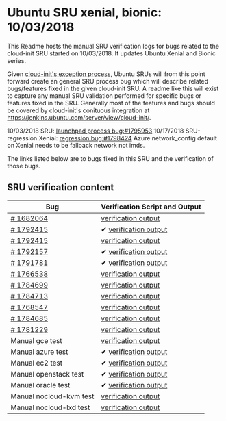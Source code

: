 Ubuntu SRU xenial, bionic: 10/03/2018
=====
This Readme hosts the manual SRU verification logs for bugs related to the cloud-init SRU started on 10/03/2018. It updates Ubuntu Xenial and Bionic series.

Given [cloud-init's exception process](https://wiki.ubuntu.com/CloudinitUpdates), Ubuntu SRUs will from this point forward create an general SRU process bug which will describe related bugs/features fixed in the given cloud-init SRU. A readme like this will exist to capture any manual SRU validation performed for specific bugs or features fixed in the SRU. Generally most of the features and bugs should be covered by cloud-init's conituous integration at https://jenkins.ubuntu.com/server/view/cloud-init/.


10/03/2018 SRU: [launchpad process bug:#1795953](https://pad.lv/1795953)
10/17/2018 SRU-regression Xenial: [regression bug:#1798424](https://pad.lv/1798424) Azure network_config default on Xenial needs to be fallback network not imds.


The links listed below are to bugs fixed in this SRU and the verification of those bugs.

## SRU verification content
| Bug | Verification Script and Output |
| -------- |  -------- |
| [# 1682064](http://pad.lv/1682064) | [verification output](../bugs/lp-1682064.txt) |
| [# 1792415](http://pad.lv/1787459) | ✔ [verification output](../bugs/lp-1787459.txt) |
| [# 1792415](http://pad.lv/1792415) | [verification output](../bugs/lp-1792415.txt) |
| [# 1792157](http://pad.lv/1792157) | ✔ [verification output](../manual/openstack-sru-18.4.0.txt) |
| [# 1791781](http://pad.lv/1791781) | ✔ [verification output](../manual/azure-sru-18.4.0.txt) |
| [# 1766538](http://pad.lv/1766538) | [verification output](../bugs/lp-1766538.txt) |
| [# 1784699](http://pad.lv/1784699) | [verification output](../bugs/lp-1784699.txt) |
| [# 1784713](http://pad.lv/1784713) | [verification output](../bugs/lp-1784713.txt) |
| [# 1768547](http://pad.lv/1768547) | [verification output](../bugs/lp-1768547.txt) |
| [# 1784685](http://pad.lv/1784685) | [verification output](../bugs/lp-1784685.txt) |
| [# 1781229](http://pad.lv/1781229) | [verification output](../bugs/lp-1781229.txt) |
| Manual gce test | [verification output](../manual/gce-sru-18.4.0.txt) |
| Manual azure test | ✔ [verification output](../manual/azure-sru-18.4.0.txt) |
| Manual ec2 test | ✔ [verification output](../manual/ec2-sru-18.4.0.txt) |
| Manual openstack test | ✔ [verification output](../manual/openstack-sru-18.4.0.txt) |
| Manual oracle test | ✔ [verification output](../manual/oracle-sru-18.4.0.txt) |
| Manual nocloud-kvm test | [verification output](../manual/nocloud-kvm-18.4.0.txt) |
| Manual nocloud-lxd test | [verification output](../manual/nocloud-lxd-18.4.0.txt) |
